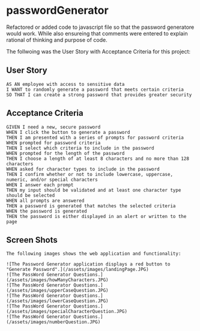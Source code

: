 # passwordGenerator

Refactored or added code to javascript file so that the password generatore would work. While also ensureing that comments were entered to explain rational of thinking and purpose of code. 

The follwoing was the User Story with Acceptance Criteria for this project:

## User Story

```
AS AN employee with access to sensitive data
I WANT to randomly generate a password that meets certain criteria
SO THAT I can create a strong password that provides greater security
```


## Acceptance Criteria

```
GIVEN I need a new, secure password
WHEN I click the button to generate a password
THEN I am presented with a series of prompts for password criteria
WHEN prompted for password criteria
THEN I select which criteria to include in the password
WHEN prompted for the length of the password
THEN I choose a length of at least 8 characters and no more than 128 characters
WHEN asked for character types to include in the password
THEN I confirm whether or not to include lowercase, uppercase, numeric, and/or special characters
WHEN I answer each prompt
THEN my input should be validated and at least one character type should be selected
WHEN all prompts are answered
THEN a password is generated that matches the selected criteria
WHEN the password is generated
THEN the password is either displayed in an alert or written to the page
```
## Screen Shots

```
The following images shows the web application and functionality:

![The Password Generator application displays a red button to "Generate Password".](/assets/images/landingPage.JPG)
![The PassWord Generator Questions.](/assets/images/howManyCharacters.JPG)
![The PassWord Generator Questions.](/assets/images/upperCaseQuestion.JPG)
![The PassWord Generator Questions.](/assets/images/lowerCaseQuestion.JPG)
![The PassWord Generator Questions.](/assets/images/specialCharacterQuestion.JPG)
![The PassWord Generator Questions.](/assets/images/numberQuestion.JPG)
```
